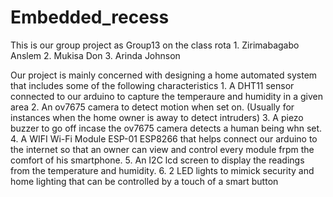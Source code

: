 # Embedded_recess

This is our group project as Group13 on the class rota
        1. Zirimabagabo Anslem
        2. Mukisa Don
        3. Arinda Johnson


Our project is mainly concerned with designing a home automated system that includes some of the following characteristics
        1. A DHT11 sensor connected to our arduino to capture the temperaure and humidity in a given area
        2. An ov7675 camera to detect motion when set on. (Usually for instances when the home owner is away to detect intruders)
        3. A piezo buzzer to go off incase the ov7675 camera detects a human being whn set.
        4. A WIFI Wi-Fi Module ESP-01 ESP8266 that helps connect our arduino to the internet so that an owner can view and control every module frpm the comfort of his smartphone.
        5. An I2C lcd screen to display the readings from the temperature and humidity.
        6. 2 LED lights to mimick security and home lighting that can be controlled by a touch of a smart button


